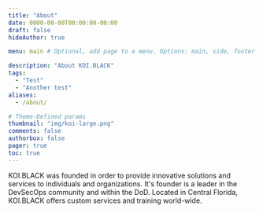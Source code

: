 ```yaml
---
title: "About"
date: 0000-00-00T00:00:00-00:00
draft: false
hideAuthor: true

menu: main # Optional, add page to a menu. Options: main, side, footer

description: "About KOI.BLACK"
tags:
  - "Test"
  - "Another test"
aliases:
  - /about/

# Theme-Defined params
thumbnail: "img/koi-large.png"
comments: false
authorbox: false 
pager: true
toc: true
---
```

KOI.BLACK was founded in order to provide innovative solutions and services to individuals and organizations. It's founder is a leader in the
DevSecOps community and within the DoD. Located in Central Florida, KOI.BLACK offers custom services and training world-wide.